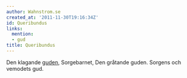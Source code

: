```yaml
---
author: Wahnstrom.se
created_at: '2011-11-30T19:16:34Z'
id: Queribundus
links:
  mention:
  - gud
title: Queribundus
---
```


Den klagande [guden], Sorgebarnet, Den gråtande guden. Sorgens och vemodets gud.

  [guden]: gud